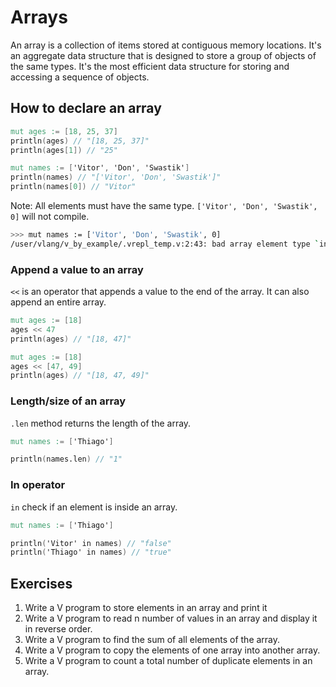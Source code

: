 # Arrays

An array is a collection of items stored at contiguous memory locations. It's an aggregate data structure that is designed to store a group of objects of the same types. It's the most efficient data structure for storing and accessing a sequence of objects.

## How to declare an array

```v
mut ages := [18, 25, 37]
println(ages) // "[18, 25, 37]"
println(ages[1]) // "25"

mut names := ['Vitor', 'Don', 'Swastik']
println(names) // "['Vitor', 'Don', 'Swastik']"
println(names[0]) // "Vitor"
```

Note: All elements must have the same type. `['Vitor', 'Don', 'Swastik', 0]` will not compile.

```bash
>>> mut names := ['Vitor', 'Don', 'Swastik', 0]  
/user/vlang/v_by_example/.vrepl_temp.v:2:43: bad array element type `int` instead of `string`
```

### Append a value to an array

`<<` is an operator that appends a value to the end of the array. It can also append an entire array.

```v
mut ages := [18]
ages << 47
println(ages) // "[18, 47]"

mut ages := [18]
ages << [47, 49]
println(ages) // "[18, 47, 49]"
```

### Length/size of an array

`.len` method returns the length of the array.

```v
mut names := ['Thiago']

println(names.len) // "1"
```

### In operator

`in` check if an element is inside an array.

```v
mut names := ['Thiago']

println('Vitor' in names) // "false"
println('Thiago' in names) // "true"
```

## Exercises

1. Write a V program to store elements in an array and print it
2. Write a V program to read n number of values in an array and display it in reverse order.
3. Write a V program to find the sum of all elements of the array.
4. Write a V program to copy the elements of one array into another array.
5. Write a V program to count a total number of duplicate elements in an array.
